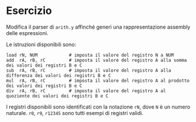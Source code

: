 # Esercizio

Modifica il parser di `arith.y` affinché generi una rappresentazione assembly delle espressioni.

Le istruzioni disponibili sono:

```
load rN, NUM            # imposta il valore del registro N a NUM
add  rA, rB, rC         # imposta il valore del registro A alla somma dei valori dei registri B e C
sub  rA, rB, rC         # imposta il valore del registro A alla differenza dei valori dei registri B e C
mul  rA, rB, rC         # imposta il valore del registro A al prodotto dei valori dei registri B e C
div  rA, rB, rC         # imposta il valore del registro A al quoziente dei valori dei registri B e C
```

I registri disponibili sono identificati con la notazione `rN`, dove `N` è un numero naturale.
`r0`, `r9`, `r12345` sono tutti esempi di registri validi.
